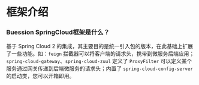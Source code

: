 # 框架介绍


### Buession SpringCloud框架是什么？
基于 Spring Cloud 2 的集成，其主要目的是统一引入包的版本，在此基础上扩展了一些功能。如：`feign` 拦截器可以将客户端的请求头，携带到微服务后端应用；`spring-cloud-gateway`、`spring-cloud-zuul` 定义了 `ProxyFilter` 可以定义某个服务通过网关传递到后端微服务的请求头；内置了 `spring-cloud-config-server` 的启动类，您可以开箱即用。